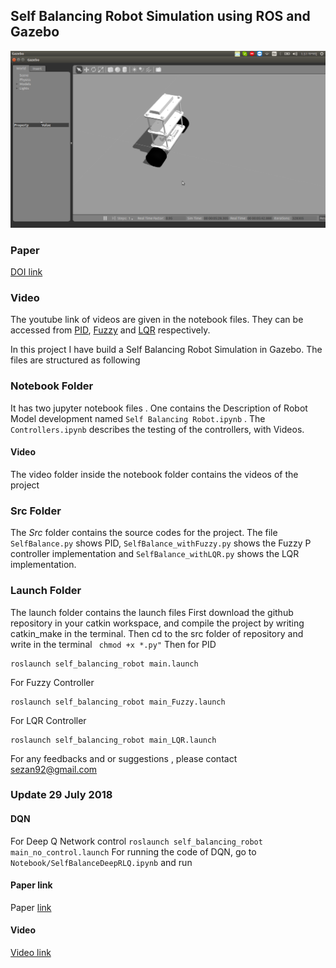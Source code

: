 ## Self Balancing Robot Simulation using ROS and Gazebo
![Model Picture](GazeboModel.png)

### Paper

[DOI link](https://aip.scitation.org/doi/10.1063/1.5044373)
 

### Video 
The youtube link of videos are given in the notebook files. They can be accessed from [PID](https://www.youtube.com/watch?v=kssD8unnWls), [Fuzzy](https://www.youtube.com/watch?v=FoG59xl2c9I) and [LQR](https://www.youtube.com/watch?v=QmrRNw043dY) respectively.

In this project I have build a Self Balancing Robot Simulation in Gazebo.
The files are structured as following


### Notebook Folder
It has two jupyter notebook files . One contains the Description of Robot Model development named ```Self Balancing Robot.ipynb``` . The ```Controllers.ipynb``` describes the testing of the controllers, with Videos.

#### Video 
The video folder inside the notebook folder contains the videos of the project

### Src Folder
The $Src$ folder contains the source codes for the project. The file ```SelfBalance.py``` shows PID, ```SelfBalance_withFuzzy.py``` shows the Fuzzy P controller implementation and ```SelfBalance_withLQR.py``` shows the LQR implementation.

### Launch Folder
The launch folder contains the launch files
First download the github repository in your catkin workspace, and compile the project by writing catkin_make in the terminal. 
Then cd to the src folder of repository and write in the terminal ``` chmod +x *.py"```
Then for PID 
```
roslaunch self_balancing_robot main.launch
```
For Fuzzy Controller

```
roslaunch self_balancing_robot main_Fuzzy.launch
```

For LQR Controller

```
roslaunch self_balancing_robot main_LQR.launch
```

For any feedbacks and or suggestions , please contact sezan92@gmail.com


### Update 29 July 2018

#### DQN
For Deep Q Network control
```roslaunch self_balancing_robot main_no_control.launch```
For running the code of DQN, go to ```Notebook/SelfBalanceDeepRLQ.ipynb``` and run

#### Paper link
Paper [link](https://arxiv.org/pdf/1807.08272.pdf)
#### Video
[Video link](https://www.youtube.com/watch?v=OU7jb2B4L-c&t=712s)

